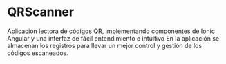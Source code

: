 # QRScanner
Aplicación lectora de códigos QR, implementando componentes de Ionic Angular y una interfaz de fácil entendimiento e intuitivo
En la aplicación se almacenan los registros para llevar un mejor control y gestión de los códigos escaneados.
